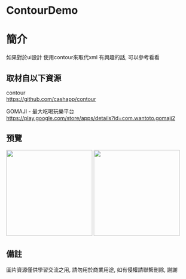 # ContourDemo

簡介
==================================
如果對於ui設計 使用contour來取代xml 有興趣的話, 可以參考看看                                   

取材自以下資源
--------
contour                                                                 
https://github.com/cashapp/contour    
        
GOMAJI - 最大吃喝玩樂平台                                                                 
https://play.google.com/store/apps/details?id=com.wantoto.gomaji2                                                   
                  
預覽
--------
<p align="left">
  <img src="https://i.imgur.com/ZzJgnOC.jpg" width="230"/>
  <img src="https://i.imgur.com/CtfLmSC.jpg" width="230"/>
</p> 

備註
--------
圖片資源僅供學習交流之用, 請勿用於商業用途, 如有侵權請聯繫刪除, 謝謝
